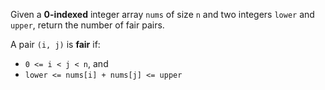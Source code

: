 Given a **0-indexed** integer array `nums` of size `n` and two integers `lower` and `upper`, return the number of fair pairs.

A pair `(i, j)` is **fair** if:

- `0 <= i < j < n`, and
- `lower <= nums[i] + nums[j] <= upper`